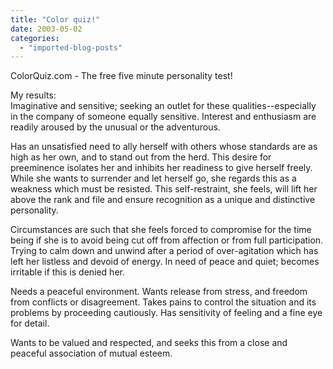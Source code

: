 ```yaml
---
title: "Color quiz!"
date: 2003-05-02
categories: 
  - "imported-blog-posts"
---
```


ColorQuiz.com - The free five minute personality test!

My results:  
Imaginative and sensitive; seeking an outlet for these qualities--especially in the company of someone equally sensitive. Interest and enthusiasm are readily aroused by the unusual or the adventurous.

Has an unsatisfied need to ally herself with others whose standards are as high as her own, and to stand out from the herd. This desire for preeminence isolates her and inhibits her readiness to give herself freely. While she wants to surrender and let herself go, she regards this as a weakness which must be resisted. This self-restraint, she feels, will lift her above the rank and file and ensure recognition as a unique and distinctive personality.

Circumstances are such that she feels forced to compromise for the time being if she is to avoid being cut off from affection or from full participation.  
Trying to calm down and unwind after a period of over-agitation which has left her listless and devoid of energy. In need of peace and quiet; becomes irritable if this is denied her.

Needs a peaceful environment. Wants release from stress, and freedom from conflicts or disagreement. Takes pains to control the situation and its problems by proceeding cautiously. Has sensitivity of feeling and a fine eye for detail.

Wants to be valued and respected, and seeks this from a close and peaceful association of mutual esteem.
